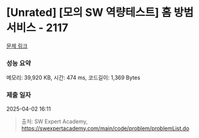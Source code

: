 # [Unrated] [모의 SW 역량테스트] 홈 방범 서비스 - 2117 

[문제 링크](https://swexpertacademy.com/main/code/problem/problemDetail.do?contestProbId=AV5V61LqAf8DFAWu) 

### 성능 요약

메모리: 39,920 KB, 시간: 474 ms, 코드길이: 1,369 Bytes

### 제출 일자

2025-04-02 16:11



> 출처: SW Expert Academy, https://swexpertacademy.com/main/code/problem/problemList.do